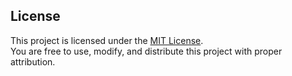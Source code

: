 ## License  

This project is licensed under the [MIT License](LICENSE).  
You are free to use, modify, and distribute this project with proper attribution.  
